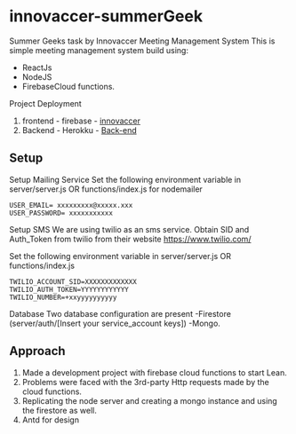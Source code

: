 # innovaccer-summerGeek
Summer Geeks task by Innovaccer
Meeting Management System
This is simple meeting management system build using:
- ReactJs
- NodeJS 
- FirebaseCloud functions.


Project Deployment
1. frontend - firebase - [innovaccer](https://innovacer-task.firebaseapp.com/) 
2. Backend - Herokku - [Back-end](https://still-beyond-30740.herokuapp.com/)

## Setup

Setup Mailing Service
Set the following environment variable in server/server.js OR functions/index.js for nodemailer
```
USER_EMAIL= xxxxxxxxx@xxxxx.xxx
USER_PASSWORD= xxxxxxxxxxx
```
Setup SMS
We are using twilio as an sms service. Obtain SID and Auth_Token from twilio from their website https://www.twilio.com/

Set the following environment variable in server/server.js OR functions/index.js
```
TWILIO_ACCOUNT_SID=XXXXXXXXXXXXX
TWILIO_AUTH_TOKEN=YYYYYYYYYYYY
TWILIO_NUMBER=+xxyyyyyyyyyy
```

Database
Two database configuration are present 
-Firestore (server/auth/[Insert your service_account keys]) 
-Mongo.


## Approach

1. Made a development project with firebase cloud functions to start Lean.
2. Problems were faced with the 3rd-party Http requests made by the cloud functions.
3. Replicating the node server and creating a mongo instance and using the firestore as well.
4. Antd for design
